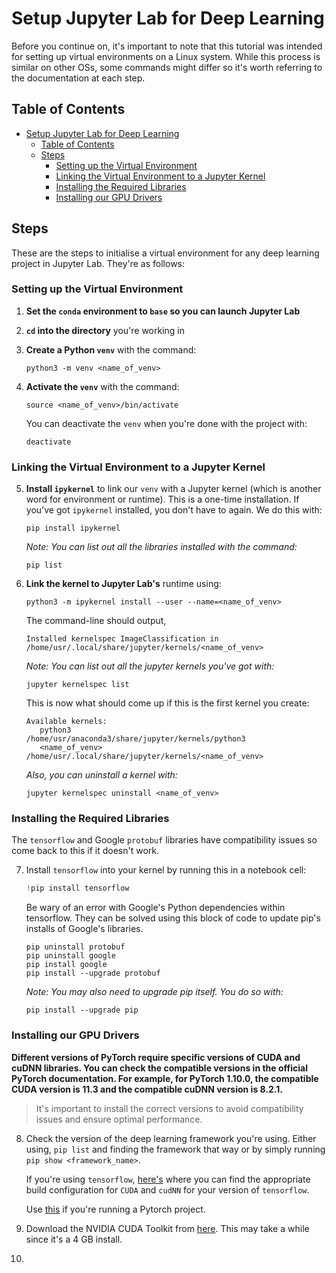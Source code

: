 # Setup Jupyter Lab for Deep Learning
Before you continue on, it's important to note that this tutorial was intended for setting up virtual environments on a Linux system. While this process is similar on other OSs, some commands might differ so it's worth referring to the documentation at each step.  

## Table of Contents
- [Setup Jupyter Lab for Deep Learning](#setup-jupyter-lab-for-deep-learning)
  - [Table of Contents](#table-of-contents)
  - [Steps](#steps)
    - [Setting up the Virtual Environment](#setting-up-the-virtual-environment)
    - [Linking the Virtual Environment to a Jupyter Kernel](#linking-the-virtual-environment-to-a-jupyter-kernel)
    - [Installing the Required Libraries](#installing-the-required-libraries)
    - [Installing our GPU Drivers](#installing-our-gpu-drivers)


## Steps
These are the steps to initialise a virtual environment for any deep learning project in Jupyter Lab. They're as follows:

### Setting up the Virtual Environment
1. **Set the `conda` environment to `base` so you can launch Jupyter Lab**

2. **`cd` into the directory** you're working in

3. **Create a Python `venv`** with the command:
   ```shell
   python3 -m venv <name_of_venv>
   ```

4. **Activate the `venv`** with the command:
   ```shell
   source <name_of_venv>/bin/activate
   ```

   You can deactivate the `venv` when you're done with the project with:
   ```shell
   deactivate
   ```

### Linking the Virtual Environment to a Jupyter Kernel
5. **Install `ipykernel`** to link our `venv` with a Jupyter kernel (which is another word for environment or runtime). This is a one-time installation. If you've got `ipykernel` installed, you don't have to again. We do this with:
   ```shell
   pip install ipykernel
   ```
   *Note: You can list out all the libraries installed with the command:*
   ```shell
   pip list
   ```

6. **Link the kernel to Jupyter Lab's** runtime using:
   ```shell
   python3 -m ipykernel install --user --name=<name_of_venv>
   ```

   The command-line should output,
   ```shell
   Installed kernelspec ImageClassification in /home/usr/.local/share/jupyter/kernels/<name_of_venv>
   ```

   *Note: You can list out all the jupyter kernels you've got with:*
   ```shell
   jupyter kernelspec list
   ```

   This is now what should come up if this is the first kernel you create:
   ```shell
   Available kernels:
      python3                /home/usr/anaconda3/share/jupyter/kernels/python3
      <name_of_venv>         /home/usr/.local/share/jupyter/kernels/<name_of_venv>
   ```

   *Also, you can uninstall a kernel with:*
   ```shell
   jupyter kernelspec uninstall <name_of_venv>
   ```

### Installing the Required Libraries
The `tensorflow` and Google `protobuf` libraries have compatibility issues so come back to this if it doesn't work.

7. Install `tensorflow` into your kernel by running this in a notebook cell:
   ```py
   !pip install tensorflow
   ```

   Be wary of an error with Google's Python dependencies within tensorflow. They can be solved using this block of code to update pip's installs of Google's libraries.
   ```shell
   pip uninstall protobuf
   pip uninstall google
   pip install google 
   pip install --upgrade protobuf
   ```

   *Note: You may also need to upgrade pip itself. You do so with:*
   ```shell
   pip install --upgrade pip
   ```

### Installing our GPU Drivers 
**Different versions of PyTorch require specific versions of CUDA and cuDNN libraries. You can check the compatible versions in the official PyTorch documentation. For example, for PyTorch 1.10.0, the compatible CUDA version is 11.3 and the compatible cuDNN version is 8.2.1.**

> It's important to install the correct versions to avoid compatibility issues and ensure optimal performance.

8. Check the version of the deep learning framework you're using. Either using, `pip list` and finding the framework that way or by simply running `pip show <framework_name>`. 

   If you're using `tensorflow`, [here's](https://www.tensorflow.org/install/source#tested_build_configurations) where you can find the appropriate build configuration for `CUDA` and `cudNN` for your version of `tensorflow`.

   Use [this](https://github.com/pytorch/pytorch#from-source) if you're running a Pytorch project.

9. Download the NVIDIA CUDA Toolkit from [here](https://developer.nvidia.com/cuda-toolkit). This may take a while since it's a 4 GB install.

10. 